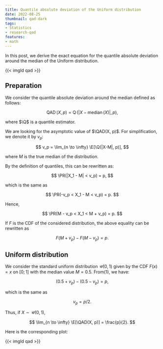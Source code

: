 ```yaml
---
title: Quantile absolute deviation of the Uniform distribution
date: 2022-08-25
thumbnail: qad-dark
tags:
- Statistics
- research-qad
features:
- math
---
```


In this post,
  we derive the exact equation for the quantile absolute deviation around the median of the Uniform distribution.

{{< imgld qad >}}

<!--more-->

## Preparation

We consider the quantile absolute deviation around the median defined as follows:

$$
\newcommand{\E}{\mathbb{E}}
\newcommand{\PR}{\mathbb{P}}
\newcommand{\Q}{\operatorname{Q}}
\newcommand{\QAD}{\operatorname{QAD}}
\newcommand{\median}{\operatorname{median}}
\QAD(X, p) = \Q(|X - \median(X)|, p),
$$

  where $\Q$ is a quantile estimator.

We are looking for the asymptotic value of $\QAD(X, p)$.
For simplification, we denote it by $v_p$:

$$
v_p = \lim_{n \to \infty} \E[\Q(|X-M|, p)],
$$

where $M$ is the true median of the distribution.

By the definition of quantiles, this can be rewritten as:

$$
\PR(|X_1 - M| < v_p) = p,
$$

which is the same as

$$
\PR(-v_p < X_1 - M < v_p) = p.
$$

Hence,

$$
\PR(M - v_p < X_1 < M + v_p) = p.
$$

If $F$ is the CDF of the considered distribution, the above equality can be rewritten as

$$
F(M + v_p) - F(M - v_p) = p.
\tag{1}
$$

## Uniform distribution

We consider the standard uniform distribution $\mathcal{U}(0, 1)$
  given by the CDF $F(x)=x$ on $[0;1]$ with the median value $M=0.5$.
From(1), we have:

$$
(0.5 + v_p) - (0.5 - v_p) = p,
$$

which is the same as

$$
v_p = p / 2.
$$

Thus, if $X \sim \mathcal{U}(0, 1)$,

$$
\lim_{n \to \infty} \E[\QAD(X, p)] = \frac{p}{2}.
$$

Here is the corresponding plot:

{{< imgld qad >}}
